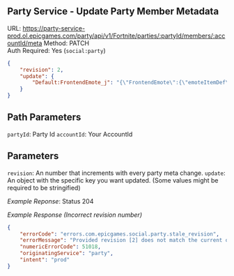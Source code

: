 ## Party Service - Update Party Member Metadata

URL: https://party-service-prod.ol.epicgames.com/party/api/v1/Fortnite/parties/:partyId/members/:accountId/meta
Method: PATCH \
Auth Required: Yes (`social:party`)

```json
{
	"revision": 2,
	"update": {
		"Default:FrontendEmote_j": "{\"FrontendEmote\":{\"emoteItemDef\":\"/SparksSongTemplates/Items/JamEmotes/EID_Placeholder_35_Drum.EID_Placeholder_35_Drum\"}}"
	}
}
```

## Path Parameters

`partyId`: Party Id
`accountId`: Your AccountId

## Parameters

`revision`: An number that increments with every party meta change.
`update`: An object with the specific key you want updated. (Some values might be required to be stringified)

_Example Reponse_: Status 204

_Example Response (Incorrect revision number)_

```json
{
	"errorCode": "errors.com.epicgames.social.party.stale_revision",
	"errorMessage": "Provided revision [2] does not match the current one [1].",
	"numericErrorCode": 51018,
	"originatingService": "party",
	"intent": "prod"
}
```